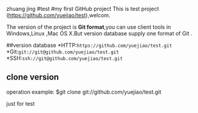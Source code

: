 zhuang jing
#test
#my first GitHub project
This is test project (https://github.com/yuejiao/test),welcom.

The version of the project is **Git format**,you can use client tools in Windows,Linux ,Mac OS X.But version database supply one format of Git .

##version database
*HTTP:`https://github.com/yuejiao/test.git`
*Git:`git://git@github.com/yuejiao/test.git`
*SSH:`ssh://git@github.com/yuejiao/test.git`

## clone version

operation example:
	$git clone git://github.com/yuejiao/test.git

just for test
